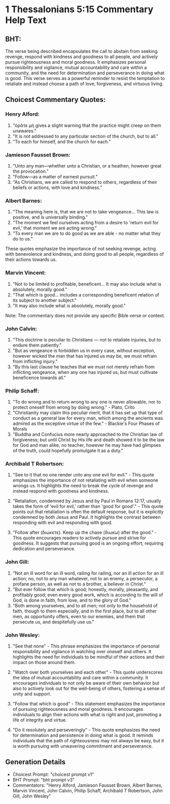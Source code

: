 # 1 Thessalonians 5:15 Commentary Help Text

## BHT:
The verse being described encapsulates the call to abstain from seeking revenge, respond with kindness and goodness to all people, and actively pursue righteousness and moral goodness. It emphasizes personal responsibility and vigilance, mutual accountability and care within a community, and the need for determination and perseverance in doing what is good. This verse serves as a powerful reminder to resist the temptation to retaliate and instead choose a path of love, forgiveness, and virtuous living.

## Choicest Commentary Quotes:
### Henry Alford:
1. "ὁρᾶτε μή gives a slight warning that the practice might creep on them unawares."
2. "It is not addressed to any particular section of the church, but to all."
3. "To each for himself, and the church for each."

### Jamieson Fausset Brown:
1. "Unto any man—whether unto a Christian, or a heathen, however great the provocation." 
2. "Follow—as a matter of earnest pursuit." 
3. "As Christians, we are called to respond to others, regardless of their beliefs or actions, with love and kindness."

### Albert Barnes:
1. "The meaning here is, that we are not to take vengeance... This law is positive, and is universally binding."
2. "The moment we feel ourselves acting from a desire to 'return evil for evil,' that moment we are acting wrong."
3. "To every man we are to do good as we are able - no matter what they do to us."

These quotes emphasize the importance of not seeking revenge, acting with benevolence and kindness, and doing good to all people, regardless of their actions towards us.

### Marvin Vincent:
1. "Not to be limited to profitable, beneficent... It may also include what is absolutely, morally good." 
2. "That which is good... includes a corresponding beneficent relation of its subject to another subject."
3. "It may also include what is absolutely, morally good."

Note: The commentary does not provide any specific Bible verse or context.

### John Calvin:
1. "This doctrine is peculiar to Christians — not to retaliate injuries, but to endure them patiently."
2. "But as vengeance is forbidden us in every case, without exception, however wicked the man that has injured us may be, we must refrain from inflicting injury."
3. "By this last clause he teaches that we must not merely refrain from inflicting vengeance, when any one has injured us, but must cultivate beneficence towards all."

### Philip Schaff:
1. "To do wrong and to return wrong to any one is never allowable, nor to protect oneself from wrong by doing wrong." - Plato, Crito
2. "Christianity may claim this peculiar merit, that it has set up that type of conduct as a general law for every man, which among the ancients was admired as the exceptive virtue of the few." - Blackie's Four Phases of Morals
3. "Buddha and Confucius more nearly approached to the Christian law of forgiveness; but until Christ by His life and death showed it to be the law for God and man alike, no teacher, however he may have had glimpses of the truth, could hopefully promulgate it as a duty."

### Archibald T Robertson:
1. "See to it that no one render unto any one evil for evil." - This quote emphasizes the importance of not retaliating with evil when someone wrongs us. It highlights the need to break the cycle of revenge and instead respond with goodness and kindness.

2. "Retaliation, condemned by Jesus and by Paul in Romans 12:17, usually takes the form of 'evil for evil,' rather than 'good for good'." - This quote points out that retaliation is often the default response, but it is explicitly condemned by both Jesus and Paul. It highlights the contrast between responding with evil and responding with good.

3. "Follow after (διωκετε). Keep up the chase (διωκω) after the good." - This quote encourages readers to actively pursue and strive for goodness. It suggests that pursuing good is an ongoing effort, requiring dedication and perseverance.

### John Gill:
1. "Not an ill word for an ill word, railing for railing, nor an ill action for an ill action; no, not to any man whatever, not to an enemy, a persecutor, a profane person, as well as not to a brother, a believer in Christ."
2. "But ever follow that which is good; honestly, morally, pleasantly, and profitably good; even every good work, which is according to the will of God, is done in faith, from love, and to the glory of God."
3. "Both among yourselves, and to all men; not only to the household of faith, though to them especially, and in the first place, but to all other men, as opportunity offers, even to our enemies, and them that persecute us, and despitefully use us."

### John Wesley:
1. "See that none" - This phrase emphasizes the importance of personal responsibility and vigilance in watching over oneself and others. It highlights the need for individuals to be mindful of their actions and their impact on those around them.

2. "Watch over both yourselves and each other" - This quote underscores the idea of mutual accountability and care within a community. It encourages individuals to not only be aware of their own behavior but also to actively look out for the well-being of others, fostering a sense of unity and support.

3. "Follow that which is good" - This statement emphasizes the importance of pursuing righteousness and moral goodness. It encourages individuals to align their actions with what is right and just, promoting a life of integrity and virtue.

4. "Do it resolutely and perseveringly" - This quote emphasizes the need for determination and persistence in doing what is good. It reminds individuals that the path of righteousness may not always be easy, but it is worth pursuing with unwavering commitment and perseverance.


## Generation Details
- Choicest Prompt: "choicest prompt v1"
- BHT Prompt: "bht prompt v3"
- Commentators: "Henry Alford, Jamieson Fausset Brown, Albert Barnes, Marvin Vincent, John Calvin, Philip Schaff, Archibald T Robertson, John Gill, John Wesley"
